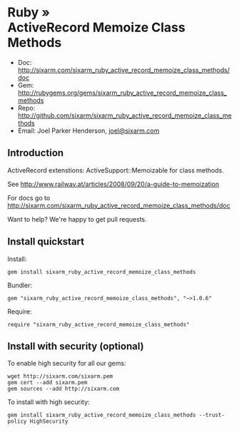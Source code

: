 # Ruby » <br> ActiveRecord Memoize Class Methods

* Doc: <http://sixarm.com/sixarm_ruby_active_record_memoize_class_methods/doc>
* Gem: <http://rubygems.org/gems/sixarm_ruby_active_record_memoize_class_methods>
* Repo: <http://github.com/sixarm/sixarm_ruby_active_record_memoize_class_methods>
* Email: Joel Parker Henderson, <joel@sixarm.com>


## Introduction

ActiveRecord extenstions: ActiveSupport::Memoizable for class methods.

See http://www.railway.at/articles/2008/09/20/a-guide-to-memoization

For docs go to <http://sixarm.com/sixarm_ruby_active_record_memoize_class_methods/doc>

Want to help? We're happy to get pull requests.


## Install quickstart

Install:

    gem install sixarm_ruby_active_record_memoize_class_methods

Bundler:

    gem "sixarm_ruby_active_record_memoize_class_methods", "~>1.0.6"

Require:

    require "sixarm_ruby_active_record_memoize_class_methods"


## Install with security (optional)

To enable high security for all our gems:

    wget http://sixarm.com/sixarm.pem
    gem cert --add sixarm.pem
    gem sources --add http://sixarm.com

To install with high security:

    gem install sixarm_ruby_active_record_memoize_class_methods --trust-policy HighSecurity
